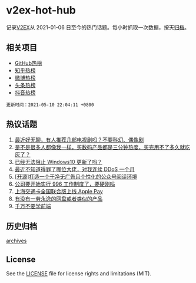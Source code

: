 # v2ex-hot-hub

 记录[V2EX](https://www.v2ex.com/)从 2021-01-06 日至今的热门话题。每小时抓取一次数据，按天[归档](archives)。
 
 ## 相关项目

- [GitHub热榜](https://github.com/lonnyzhang423/github-hot-hub)
- [知乎热榜](https://github.com/lonnyzhang423/zhihu-hot-hub)
- [微博热榜](https://github.com/lonnyzhang423/weibo-hot-hub)
- [头条热榜](https://github.com/lonnyzhang423/toutiao-hot-hub)
- [抖音热榜](https://github.com/lonnyzhang423/douyin-hot-hub)


 `更新时间：2021-05-10 22:04:11 +0800`

## 热议话题

1. [最近好无聊，有人推荐几部电视剧吗？不要科幻、偶像剧](https://www.v2ex.com/t/775887)
1. [是不是很多人都像我一样，买数码产品都是三分钟热度，买完用不了多久就吃灰了？](https://www.v2ex.com/t/775928)
1. [已经无法阻止 Windows10 更新了吗？](https://www.v2ex.com/t/775933)
1. [最近不知道得罪了哪位大佬，对我连续 DDoS 一个月](https://www.v2ex.com/t/776057)
1. [[开源]打造一个干净无广告且个性化的公众号阅读环境](https://www.v2ex.com/t/775908)
1. [公司要开始实行 996 工作制度了，要硬刚吗](https://www.v2ex.com/t/776039)
1. [上海交通卡全国联合版上线 Apple Pay](https://www.v2ex.com/t/775902)
1. [有没有一劳永逸的网盘或者类似的产品](https://www.v2ex.com/t/775983)
1. [千万不要学前端](https://www.v2ex.com/t/775994)

## 历史归档

[archives](archives)

## License

See the [LICENSE](LICENSE) file for license rights and limitations (MIT).
